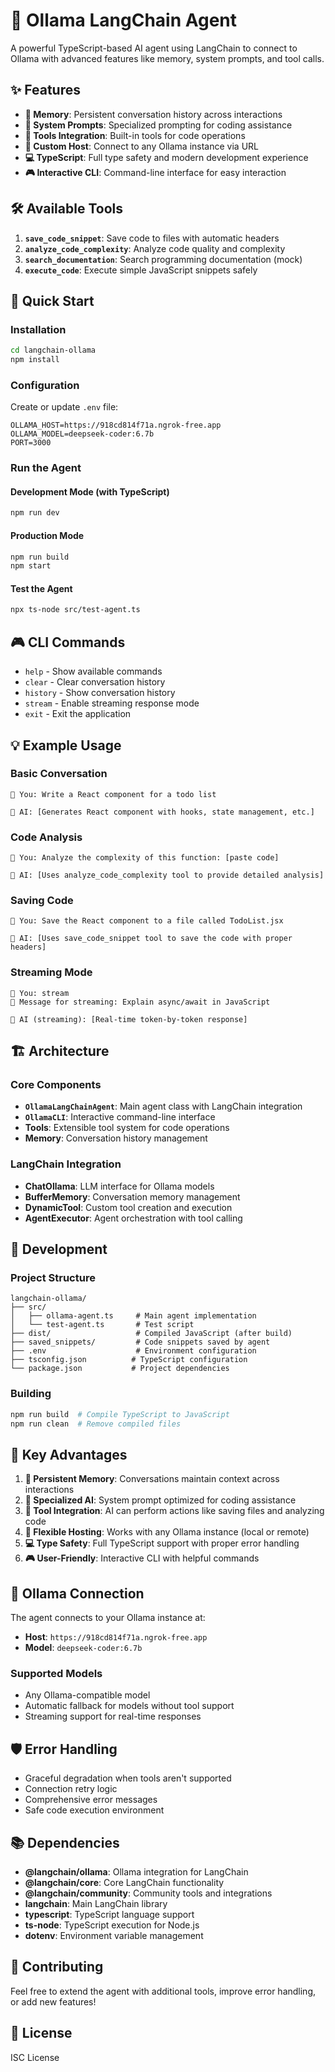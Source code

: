 # 🚀 Ollama LangChain Agent

A powerful TypeScript-based AI agent using LangChain to connect to Ollama with advanced features like memory, system prompts, and tool calls.

## ✨ Features

- **🧠 Memory**: Persistent conversation history across interactions
- **🎯 System Prompts**: Specialized prompting for coding assistance  
- **🔧 Tools Integration**: Built-in tools for code operations
- **📡 Custom Host**: Connect to any Ollama instance via URL
- **💻 TypeScript**: Full type safety and modern development experience
- **🎮 Interactive CLI**: Command-line interface for easy interaction

## 🛠️ Available Tools

1. **`save_code_snippet`**: Save code to files with automatic headers
2. **`analyze_code_complexity`**: Analyze code quality and complexity
3. **`search_documentation`**: Search programming documentation (mock)
4. **`execute_code`**: Execute simple JavaScript snippets safely

## 🚀 Quick Start

### Installation

```bash
cd langchain-ollama
npm install
```

### Configuration

Create or update `.env` file:

```env
OLLAMA_HOST=https://918cd814f71a.ngrok-free.app
OLLAMA_MODEL=deepseek-coder:6.7b
PORT=3000
```

### Run the Agent

#### Development Mode (with TypeScript)
```bash
npm run dev
```

#### Production Mode
```bash
npm run build
npm start
```

#### Test the Agent
```bash
npx ts-node src/test-agent.ts
```

## 🎮 CLI Commands

- `help` - Show available commands
- `clear` - Clear conversation history  
- `history` - Show conversation history
- `stream` - Enable streaming response mode
- `exit` - Exit the application

## 💡 Example Usage

### Basic Conversation
```
💭 You: Write a React component for a todo list

🤖 AI: [Generates React component with hooks, state management, etc.]
```

### Code Analysis
```
💭 You: Analyze the complexity of this function: [paste code]

🤖 AI: [Uses analyze_code_complexity tool to provide detailed analysis]
```

### Saving Code
```
💭 You: Save the React component to a file called TodoList.jsx

🤖 AI: [Uses save_code_snippet tool to save the code with proper headers]
```

### Streaming Mode
```
💭 You: stream
💭 Message for streaming: Explain async/await in JavaScript

🤖 AI (streaming): [Real-time token-by-token response]
```

## 🏗️ Architecture

### Core Components

- **`OllamaLangChainAgent`**: Main agent class with LangChain integration
- **`OllamaCLI`**: Interactive command-line interface
- **Tools**: Extensible tool system for code operations
- **Memory**: Conversation history management

### LangChain Integration

- **ChatOllama**: LLM interface for Ollama models
- **BufferMemory**: Conversation memory management
- **DynamicTool**: Custom tool creation and execution
- **AgentExecutor**: Agent orchestration with tool calling

## 🔧 Development

### Project Structure
```
langchain-ollama/
├── src/
│   ├── ollama-agent.ts     # Main agent implementation
│   └── test-agent.ts       # Test script
├── dist/                   # Compiled JavaScript (after build)
├── saved_snippets/         # Code snippets saved by agent
├── .env                    # Environment configuration
├── tsconfig.json          # TypeScript configuration
└── package.json           # Project dependencies
```

### Building
```bash
npm run build  # Compile TypeScript to JavaScript
npm run clean  # Remove compiled files
```

## 🌟 Key Advantages

1. **🔄 Persistent Memory**: Conversations maintain context across interactions
2. **🎯 Specialized AI**: System prompt optimized for coding assistance
3. **🔧 Tool Integration**: AI can perform actions like saving files and analyzing code
4. **📡 Flexible Hosting**: Works with any Ollama instance (local or remote)
5. **💻 Type Safety**: Full TypeScript support with proper error handling
6. **🎮 User-Friendly**: Interactive CLI with helpful commands

## 🔗 Ollama Connection

The agent connects to your Ollama instance at:
- **Host**: `https://918cd814f71a.ngrok-free.app`
- **Model**: `deepseek-coder:6.7b`

### Supported Models

- Any Ollama-compatible model
- Automatic fallback for models without tool support
- Streaming support for real-time responses

## 🛡️ Error Handling

- Graceful degradation when tools aren't supported
- Connection retry logic
- Comprehensive error messages
- Safe code execution environment

## 📚 Dependencies

- **@langchain/ollama**: Ollama integration for LangChain
- **@langchain/core**: Core LangChain functionality
- **@langchain/community**: Community tools and integrations
- **langchain**: Main LangChain library
- **typescript**: TypeScript language support
- **ts-node**: TypeScript execution for Node.js
- **dotenv**: Environment variable management

## 🤝 Contributing

Feel free to extend the agent with additional tools, improve error handling, or add new features!

## 📄 License

ISC License
